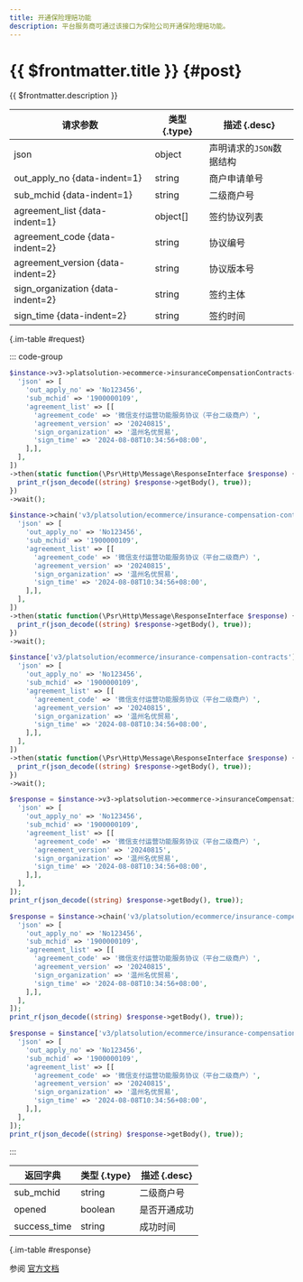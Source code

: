 ```yaml
---
title: 开通保险理赔功能
description: 平台服务商可通过该接口为保险公司开通保险理赔功能。
---
```


# {{ $frontmatter.title }} {#post}

{{ $frontmatter.description }}

| 请求参数 | 类型 {.type} | 描述 {.desc}
| --- | --- | ---
| json | object | 声明请求的`JSON`数据结构
| out_apply_no {data-indent=1} | string | 商户申请单号
| sub_mchid {data-indent=1} | string | 二级商户号
| agreement_list {data-indent=1} | object[] | 签约协议列表
| agreement_code {data-indent=2} | string | 协议编号
| agreement_version {data-indent=2} | string | 协议版本号
| sign_organization {data-indent=2} | string | 签约主体
| sign_time {data-indent=2} | string | 签约时间

{.im-table #request}

::: code-group

```php [异步纯链式]
$instance->v3->platsolution->ecommerce->insuranceCompensationContracts->postAsync([
  'json' => [
    'out_apply_no' => 'No123456',
    'sub_mchid' => '1900000109',
    'agreement_list' => [[
      'agreement_code' => '微信支付运营功能服务协议（平台二级商户）',
      'agreement_version' => '20240815',
      'sign_organization' => '温州名优贸易',
      'sign_time' => '2024-08-08T10:34:56+08:00',
    ],],
  ],
])
->then(static function(\Psr\Http\Message\ResponseInterface $response) {
  print_r(json_decode((string) $response->getBody(), true));
})
->wait();
```

```php [异步声明式]
$instance->chain('v3/platsolution/ecommerce/insurance-compensation-contracts')->postAsync([
  'json' => [
    'out_apply_no' => 'No123456',
    'sub_mchid' => '1900000109',
    'agreement_list' => [[
      'agreement_code' => '微信支付运营功能服务协议（平台二级商户）',
      'agreement_version' => '20240815',
      'sign_organization' => '温州名优贸易',
      'sign_time' => '2024-08-08T10:34:56+08:00',
    ],],
  ],
])
->then(static function(\Psr\Http\Message\ResponseInterface $response) {
  print_r(json_decode((string) $response->getBody(), true));
})
->wait();
```

```php [异步属性式]
$instance['v3/platsolution/ecommerce/insurance-compensation-contracts']->postAsync([
  'json' => [
    'out_apply_no' => 'No123456',
    'sub_mchid' => '1900000109',
    'agreement_list' => [[
      'agreement_code' => '微信支付运营功能服务协议（平台二级商户）',
      'agreement_version' => '20240815',
      'sign_organization' => '温州名优贸易',
      'sign_time' => '2024-08-08T10:34:56+08:00',
    ],],
  ],
])
->then(static function(\Psr\Http\Message\ResponseInterface $response) {
  print_r(json_decode((string) $response->getBody(), true));
})
->wait();
```

```php [同步纯链式]
$response = $instance->v3->platsolution->ecommerce->insuranceCompensationContracts->post([
  'json' => [
    'out_apply_no' => 'No123456',
    'sub_mchid' => '1900000109',
    'agreement_list' => [[
      'agreement_code' => '微信支付运营功能服务协议（平台二级商户）',
      'agreement_version' => '20240815',
      'sign_organization' => '温州名优贸易',
      'sign_time' => '2024-08-08T10:34:56+08:00',
    ],],
  ],
]);
print_r(json_decode((string) $response->getBody(), true));
```

```php [同步声明式]
$response = $instance->chain('v3/platsolution/ecommerce/insurance-compensation-contracts')->post([
  'json' => [
    'out_apply_no' => 'No123456',
    'sub_mchid' => '1900000109',
    'agreement_list' => [[
      'agreement_code' => '微信支付运营功能服务协议（平台二级商户）',
      'agreement_version' => '20240815',
      'sign_organization' => '温州名优贸易',
      'sign_time' => '2024-08-08T10:34:56+08:00',
    ],],
  ],
]);
print_r(json_decode((string) $response->getBody(), true));
```

```php [同步属性式]
$response = $instance['v3/platsolution/ecommerce/insurance-compensation-contracts']->post([
  'json' => [
    'out_apply_no' => 'No123456',
    'sub_mchid' => '1900000109',
    'agreement_list' => [[
      'agreement_code' => '微信支付运营功能服务协议（平台二级商户）',
      'agreement_version' => '20240815',
      'sign_organization' => '温州名优贸易',
      'sign_time' => '2024-08-08T10:34:56+08:00',
    ],],
  ],
]);
print_r(json_decode((string) $response->getBody(), true));
```

:::

| 返回字典 | 类型 {.type} | 描述 {.desc}
| --- | --- | ---
| sub_mchid | string | 二级商户号
| opened | boolean | 是否开通成功
| success_time | string | 成功时间

{.im-table #response}

参阅 [官方文档](https://pay.weixin.qq.com/docs/partner/apis/plat-compensation/plat-compensation/open-insurance-compensation.html)
